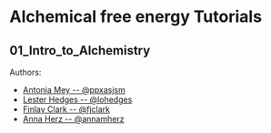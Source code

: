 # Alchemical free energy Tutorials

## 01_Intro_to_Alchemistry

Authors:
- [Antonia Mey -- @ppxasjsm](https://github.com/ppxasjsm)   
- [Lester Hedges -- @lohedges](https://github.com/lohedges)
- [Finlay Clark -- @fjclark](https://github.com/fjclark)
- [Anna Herz -- @annamherz](https://github.com/annamherz)
